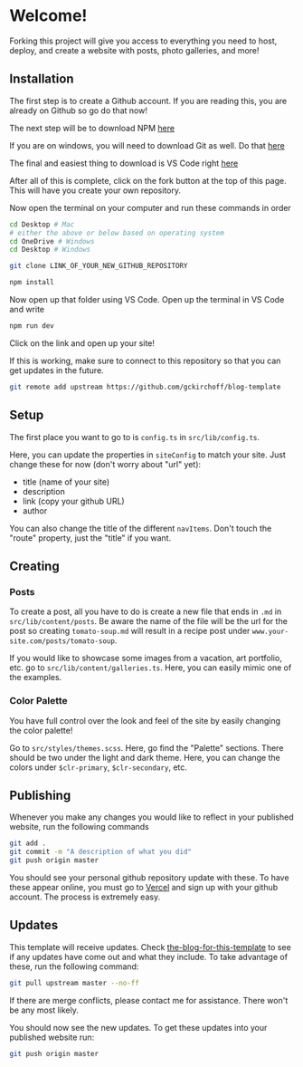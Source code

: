 # Welcome!

Forking this project will give you access to everything you need to host, deploy, and create a website with posts, photo galleries, and more!

## Installation

The first step is to create a Github account. If you are reading this, you are already on Github so go do that now!

The next step will be to download NPM [here](https://nodejs.org/en/download)

If you are on windows, you will need to download Git as well. Do that [here](https://git-scm.com/download/win)

The final and easiest thing to download is VS Code right [here](https://code.visualstudio.com/)

After all of this is complete, click on the fork button at the top of this page. This will have you create your own repository.

Now open the terminal on your computer and run these commands in order

```bash
cd Desktop # Mac
# either the above or below based on operating system
cd OneDrive # Windows
cd Desktop # Windows

git clone LINK_OF_YOUR_NEW_GITHUB_REPOSITORY

npm install
```

Now open up that folder using VS Code. Open up the terminal in VS Code and write

```bash
npm run dev
```

Click on the link and open up your site!

If this is working, make sure to connect to this repository so that you can get updates in the future.

```bash
git remote add upstream https://github.com/gckirchoff/blog-template
```

## Setup

The first place you want to go to is `config.ts` in `src/lib/config.ts`.

Here, you can update the properties in `siteConfig` to match your site.
Just change these for now (don't worry about "url" yet):

- title (name of your site)
- description
- link (copy your github URL)
- author

You can also change the title of the different `navItems`. Don't touch the "route" property, just the "title" if you want.

## Creating

### Posts

To create a post, all you have to do is create a new file that ends in `.md` in `src/lib/content/posts`. Be aware the name of the file will be the url for the post so creating `tomato-soup.md` will result in a recipe post under `www.your-site.com/posts/tomato-soup`.

If you would like to showcase some images from a vacation, art portfolio, etc. go to `src/lib/content/galleries.ts`. Here, you can easily mimic one of the examples.

### Color Palette

You have full control over the look and feel of the site by easily changing the color palette!

Go to `src/styles/themes.scss`. Here, go find the "Palette" sections. There should be two under the light and dark theme. Here, you can change the colors under `$clr-primary`, `$clr-secondary`, etc.

## Publishing

Whenever you make any changes you would like to reflect in your published website, run the following commands

```bash
git add .
git commit -m "A description of what you did"
git push origin master
```

You should see your personal github repository update with these. To have these appear online, you must go to [Vercel](https://vercel.com/dashboard) and sign up with your github account. The process is extremely easy.

## Updates

This template will receive updates. Check [the-blog-for-this-template](https://your-blog-template.vercel.app/) to see if any updates have come out and what they include. To take advantage of these, run the following command:

```bash
git pull upstream master --no-ff
```

If there are merge conflicts, please contact me for assistance. There won't be any most likely.

You should now see the new updates. To get these updates into your published website run:

```bash
git push origin master
```
